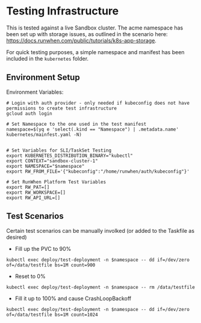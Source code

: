 # Testing Infrastructure
This is tested against a live Sandbox cluster. The acme namespace has been set up with storage issues, as outlined in the scenario here: https://docs.runwhen.com/public/tutorials/k8s-app-storage.

For quick testing purposes, a simple namespace and manifest has been included in the `kubernetes` folder. 

## Environment Setup
Environment Variables: 

```
# Login with auth provider - only needed if kubeconfig does not have permissions to create test infrastructure
gcloud auth login

# Set Namespace to the one used in the test manifest
namespace=$(yq e 'select(.kind == "Namespace") | .metadata.name' kubernetes/mainfest.yaml -N)


# Set Variables for SLI/TaskSet Testing
export KUBERNETES_DISTRIBUTION_BINARY="kubectl"
export CONTEXT="sandbox-cluster-1"
export NAMESPACE="$namespace"
export RW_FROM_FILE='{"kubeconfig":"/home/runwhen/auth/kubeconfig"}'

# Set RunWhen Platform Test Variables
export RW_PAT=[]
export RW_WORKSPACE=[]
export RW_API_URL=[]
```

## Test Scenarios
Certain test scenarios can be manually involked (or added to the Taskfile as desired)

- Fill up the PVC to 90%
```
kubectl exec deploy/test-deployment -n $namespace -- dd if=/dev/zero of=/data/testfile bs=1M count=900 
```

- Reset to 0%
```
kubectl exec deploy/test-deployment -n $namespace -- rm /data/testfile 
```

- Fill it up to 100% and cause CrashLoopBackoff
```
kubectl exec deploy/test-deployment -n $namespace -- dd if=/dev/zero of=/data/testfile bs=1M count=1024 
```